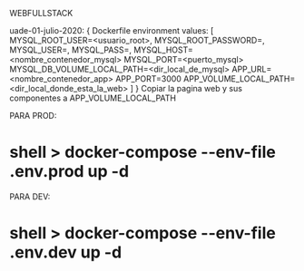 
WEBFULLSTACK

uade-01-julio-2020: 
	{
		Dockerfile environment values: 
			[ 	MYSQL_ROOT_USER=<usuario_root>,
				MYSQL_ROOT_PASSWORD=<password>,
				MYSQL_USER=<usuario>,
				MYSQL_PASS=<password>,
				MYSQL_HOST=<nombre_contenedor_mysql>
				MYSQL_PORT=<puerto_mysql>
				MYSQL_DB_VOLUME_LOCAL_PATH=<dir_local_de_mysql>
				APP_URL=<nombre_contenedor_app>
				APP_PORT=3000
				APP_VOLUME_LOCAL_PATH=<dir_local_donde_esta_la_web>
			]
	}
	Copiar la pagina web y sus componentes a APP_VOLUME_LOCAL_PATH

PARA PROD:
# shell > docker-compose --env-file .env.prod up -d

PARA DEV:
# shell > docker-compose --env-file .env.dev up -d
